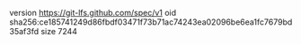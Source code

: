 version https://git-lfs.github.com/spec/v1
oid sha256:ce185741249d86fbdf03471f73b71ac74243ea02096be6ea1fc7679bd35af3fd
size 7244
